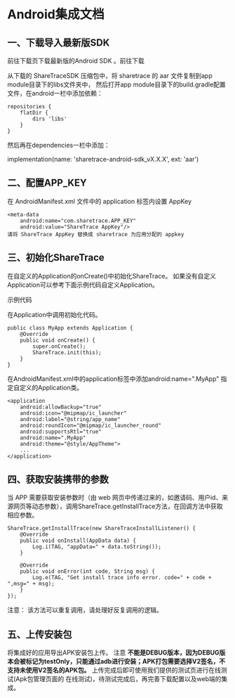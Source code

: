 

# Android集成文档
## 一、下载导入最新版SDK
前往下载页下载最新版的Android SDK 。前往下载

从下载的 ShareTraceSDK 压缩包中，将 sharetrace 的 aar 文件复制到app module目录下的libs文件夹中， 然后打开app module目录下的build.gradle配置文件，在android一栏中添加依赖：


```
repositories {
    flatDir {
        dirs 'libs'
    }
}
```





然后再在dependencies一栏中添加：


implementation(name: 'sharetrace-android-sdk_vX.X.X', ext: 'aar')

## 二、配置APP_KEY
在 AndroidManifest.xml 文件中的 application 标签内设置 AppKey
```
<meta-data
	android:name="com.sharetrace.APP_KEY"
	android:value="ShareTrace AppKey"/>
请将 ShareTrace AppKey 替换成 sharetrace 为应用分配的 appkey
```

## 三、初始化ShareTrace
在自定义的Application的onCreate()中初始化ShareTrace。 如果没有自定义Application可以参考下面示例代码自定义Application。

示例代码

在Application中调用初始化代码。
```
public class MyApp extends Application {
    @Override
    public void onCreate() {
        super.onCreate();
        ShareTrace.init(this);
    }
}
```
在AndroidManifest.xml中的application标签中添加android:name=".MyApp" 指定自定义的Application类。

```
<application
    android:allowBackup="true"
    android:icon="@mipmap/ic_launcher"
    android:label="@string/app_name"
    android:roundIcon="@mipmap/ic_launcher_round"
    android:supportsRtl="true"
    android:name=".MyApp"
    android:theme="@style/AppTheme">
    ...
</application>
```

## 四、获取安装携带的参数
当 APP 需要获取安装参数时（由 web 网页中传递过来的，如邀请码、用户id、来源网页等动态参数），调用ShareTrace.getInstallTrace方法，在回调方法中获取相应参数。

```
ShareTrace.getInstallTrace(new ShareTraceInstallListener() {
    @Override
    public void onInstall(AppData data) {
        Log.i(TAG, "appData=" + data.toString());
    }

    @Override
    public void onError(int code, String msg) {
        Log.e(TAG, "Get install trace info error. code=" + code + ",msg=" + msg);
    }
});
```
注意： 该方法可以重复调用，请处理好反复调用的逻辑。

## 五、上传安装包
将集成好的应用导出APK安装包上传。 注意 **不能是DEBUG版本，因为DEBUG版本会被标记为testOnly，只能通过adb进行安装；APK打包需要选择V2签名，不支持未使用V2签名的APK包。** 上传完成后即可使用我们提供的测试页进行在线测试(Apk包管理页面的 在线测试)，待测试完成后，再完善下载配置以及web端的集成。

